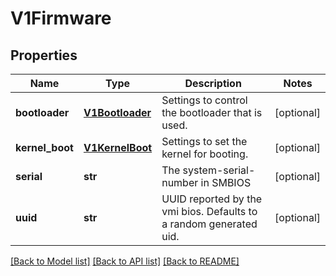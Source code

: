 # V1Firmware

## Properties
Name | Type | Description | Notes
------------ | ------------- | ------------- | -------------
**bootloader** | [**V1Bootloader**](V1Bootloader.md) | Settings to control the bootloader that is used. | [optional] 
**kernel_boot** | [**V1KernelBoot**](V1KernelBoot.md) | Settings to set the kernel for booting. | [optional] 
**serial** | **str** | The system-serial-number in SMBIOS | [optional] 
**uuid** | **str** | UUID reported by the vmi bios. Defaults to a random generated uid. | [optional] 

[[Back to Model list]](../README.md#documentation-for-models) [[Back to API list]](../README.md#documentation-for-api-endpoints) [[Back to README]](../README.md)


